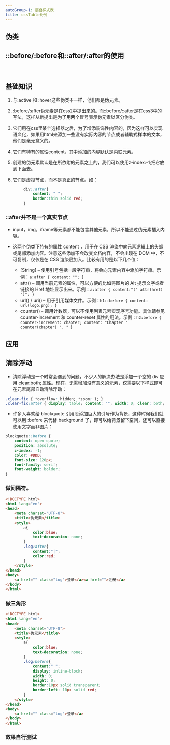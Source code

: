 ```yaml
---
autoGroup-1: 层叠样式表
title: cssTable比例
---
```


## 伪类

## ::before/:before和::after/:after的使用
　　 
## 基础知识

1. 与:active 和 :hover这些伪类不一样，他们都是伪元素。

2. :before/:after伪元素是在css2中提出来的。而::before/::after是在css3中的写法，这样从新提出是为了用两个冒号表示伪元素以区分伪类。

3. 它们用在css里某个选择器之后，为了增添装饰性内容的，因为这样可以实现语义化，如果用html来添加一些没有实际内容的节点或者辅助式样本的文本，他们是毫无意义的。

4. 它们有特有的属性content，其中添加的内容默认是内联元素。

5. 创建的伪元素默认是在所依附的元素之上的，我们可以使用z-index:-1;把它放到下面去。

6. 它们是虚拟节点，而不是真正的节点。如：
```css
        div::after{
            content: " ";
            border:thin solid red;
        }
```        
 


### ::after并不是一个真实节点

- input，img，iframe等元素都不能包含其他元素，所以不能通过伪元素插入内容。　　

* 这两个伪类下特有的属性 content ，用于在 CSS 渲染中向元素逻辑上的头部或尾部添加内容。注意这些添加不会改变文档内容，不会出现在 DOM 中，不可复制，仅仅是在 CSS 渲染层加入。比较有用的是以下几个值：

    * [String] – 使用引号包括一段字符串，将会向元素内容中添加字符串。示例：`a:after { content: ""; }`
    * attr() – 调用当前元素的属性，可以方便的比如将图片的 Alt 提示文字或者链接的 Href 地址显示出来。示例：`a:after { content:"(" attr(href) ")"; }`
    * url() / uri() – 用于引用媒体文件。示例：`h1::before { content: url(logo.png); }`
    * counter() –  调用计数器，可以不使用列表元素实现序号功能。具体请参见 counter-increment 和 counter-reset 属性的用法。示例：`h2:before { counter-increment: chapter; content: "Chapter " counter(chapter) ". " }`

## 应用

## 清除浮动 


- 清除浮动是一个时常会遇到的问题，不少人的解决办法是添加一个空的 div 应用 clear:both; 属性。现在，无需增加没有意义的元素，仅需要以下样式即可在元素尾部自动清除浮动：
```css
.clear-fix { *overflow: hidden; *zoom: 1; }
.clear-fix:after { display: table; content: ""; width: 0; clear: both; }
```

- 许多人喜欢给 blockquote 引用段添加巨大的引号作为背景，这种时候我们就可以用 :before 来代替 background 了，即可以给背景留下空间，还可以直接使用文字而非图片：
```css
blockquote::before {
	content: open-quote;
	position: absolute;
	z-index: -1;
	color: #DDD;
	font-size: 120px;
	font-family: serif;
	font-weight: bolder;
}
```
### 做间隔符。

```html
<!DOCTYPE html>
<html lang="en">
<head>
    <meta charset="UTF-8">
    <title>伪元素</title>
    <style>
        a{
            color:blue;
            text-decoration: none;
        }
        .log:after{
            content:"|";
            color:red;
        }
    </style>
</head>
<body>
    <a href="" class="log">登录</a><a href="">注册</a>
</body>
</html>


```

 

### 做三角形

```html
<!DOCTYPE html>
<html lang="en">
<head>
    <meta charset="UTF-8">
    <title>伪元素</title>
    <style>
        a{
            color:blue;
            text-decoration: none;
        }
        .log:before{
            content:" ";
            display: inline-block;
            width: 0;
            height: 0;
            border:10px solid transparent;
            border-left: 10px solid red;
        }
    </style>
</head>
<body>
    <a href="" class="log">登录</a>
</body>
</html>
```

### 效果自行测试

